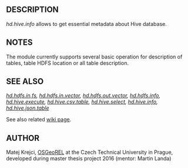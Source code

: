 ## DESCRIPTION

*hd.hive.info* allows to get essential metadata about Hive database.

## NOTES

The module currently supports several basic operation for description of
tables, table HDFS location or all table description.

## SEE ALSO

*[hd.hdfs.in.fs](hd.hdfs.in.fs.md),
[hd.hdfs.in.vector](hd.hdfs.in.vector.md),
[hd.hdfs.out.vector](hd.hdfs.out.vector.md),
[hd.hdfs.info](hd.hdfs.info.md), [hd.hive.execute](hd.hive.execute.md),
[hd.hive.csv.table](hd.hive.csv.table.md),
[hd.hive.select](hd.hive.select.md), [hd.hive.info](hd.hive.info.md),
[hd.hive.json.table](hd.hive.json.table.md)*

See also related [wiki page](https://grasswiki.osgeo.org/wiki/).

## AUTHOR

Matej Krejci, [OSGeoREL](https://geo.fsv.cvut.cz/gwiki/osgeorel) at the
Czech Technical University in Prague, developed during master thesis
project 2016 (mentor: Martin Landa)
